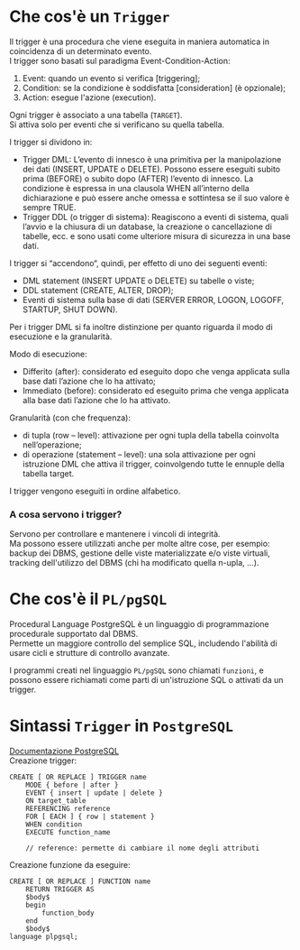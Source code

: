 # Che cos'è un `Trigger`
Il trigger è una procedura che viene eseguita in maniera automatica in coincidenza di un determinato evento.  
I trigger sono basati sul paradigma Event-Condition-Action:
1. Event: quando un evento si verifica [triggering];
2. Condition: se la condizione è soddisfatta [consideration] (è opzionale);
3. Action: esegue l'azione (execution).
  
Ogni trigger è associato a una tabella (`TARGET`).  
Si attiva solo per eventi che si verificano su quella tabella.
  
I trigger si dividono in:
- Trigger DML: L’evento di innesco è una primitiva per la manipolazione dei dati (INSERT, UPDATE o DELETE). Possono essere eseguiti subito prima (BEFORE) o subito dopo (AFTER) l’evento di innesco. La condizione è espressa in una clausola WHEN all’interno della dichiarazione e può essere anche omessa e sottintesa se il suo valore è sempre TRUE.
- Trigger DDL (o trigger di sistema): Reagiscono a eventi di sistema, quali l’avvio e la chiusura di un database, la creazione o cancellazione di tabelle, ecc. e sono usati come ulteriore misura di sicurezza in una base dati.

I trigger si “accendono“, quindi, per effetto di uno dei seguenti eventi:
- DML statement (INSERT UPDATE o DELETE) su tabelle o viste;
- DDL statement (CREATE, ALTER, DROP);
- Eventi di sistema sulla base di dati (SERVER ERROR, LOGON, LOGOFF, STARTUP, SHUT DOWN).

Per i trigger DML si fa inoltre distinzione per quanto riguarda il modo di esecuzione e la granularità.

Modo di esecuzione:
- Differito (after): considerato ed eseguito dopo che venga applicata sulla base dati l’azione che lo ha attivato;
- Immediato (before): considerato ed eseguito prima che venga applicata alla base dati l’azione che lo ha attivato.

Granularità (con che frequenza):
- di tupla (row – level): attivazione per ogni tupla della tabella coinvolta nell’operazione;
- di operazione (statement – level): una sola attivazione per ogni istruzione DML che attiva il trigger, coinvolgendo tutte le ennuple della tabella target.
  
I trigger vengono eseguiti in ordine alfabetico.  

### A cosa servono i trigger?
Servono per controllare e mantenere i vincoli di integrità.  
Ma possono essere utilizzati anche per molte altre cose, per esempio: backup dei DBMS, gestione delle viste materializzate e/o viste virtuali, tracking dell'utilizzo del DBMS (chi ha modificato quella n-upla, ...).

# Che cos'è il `PL/pgSQL`
Procedural Language PostgreSQL è un linguaggio di programmazione procedurale supportato dal DBMS.  
Permette un maggiore controllo del semplice SQL, includendo l'abilità di usare cicli e strutture di controllo avanzate.  
  
I programmi creati nel linguaggio `PL/pgSQL` sono chiamati `funzioni`, e possono essere richiamati come parti di un'istruzione SQL o attivati da un trigger.  

# Sintassi `Trigger` in `PostgreSQL`
[Documentazione PostgreSQL](https://www.postgresql.org/docs/current/sql-createtrigger.html)  
Creazione trigger:
```
CREATE [ OR REPLACE ] TRIGGER name
	MODE { before | after } 
	EVENT { insert | update | delete }
	ON target_table
	REFERENCING reference
	FOR [ EACH ] { row | statement } 
	WHEN condition
	EXECUTE function_name

	// reference: permette di cambiare il nome degli attributi
```
Creazione funzione da eseguire:
```
CREATE [ OR REPLACE ] FUNCTION name
	RETURN TRIGGER AS
	$body$
	begin
		function_body
	end
	$body$
language plpgsql;
```

